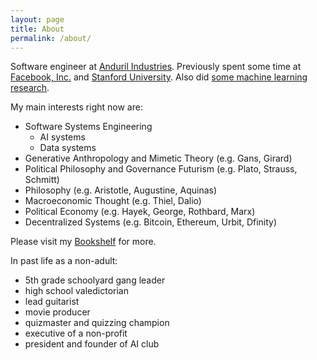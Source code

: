 ```yaml
---
layout: page
title: About
permalink: /about/
---
```


Software engineer at [Anduril Industries](http://anduril.com/).  Previously spent some time at [Facebook, Inc.](https://www.facebook.com/) and [Stanford University](http://stanford.com/). Also did [some machine learning research](https://scholar.google.com/citations?user=Inp7zBgAAAAJ&hl=en). 

My main interests right now are:
- Software Systems Engineering
  - AI systems 
  - Data systems 
- Generative Anthropology and Mimetic Theory (e.g. Gans, Girard)
- Political Philosophy and Governance Futurism (e.g. Plato, Strauss, Schmitt)
- Philosophy (e.g. Aristotle, Augustine, Aquinas)
- Macroeconomic Thought (e.g. Thiel, Dalio)
- Political Economy (e.g. Hayek, George, Rothbard, Marx)
- Decentralized Systems (e.g. Bitcoin, Ethereum, Urbit, Dfinity)

Please visit my [Bookshelf](https://bookshelf.website/abhay/mixes/dvadl/Bookshelf) for more.

In past life as a non-adult:
- 5th grade schoolyard gang leader
- high school valedictorian
- lead guitarist
- movie producer
- quizmaster and quizzing champion
- executive of a non-profit
- president and founder of AI club
